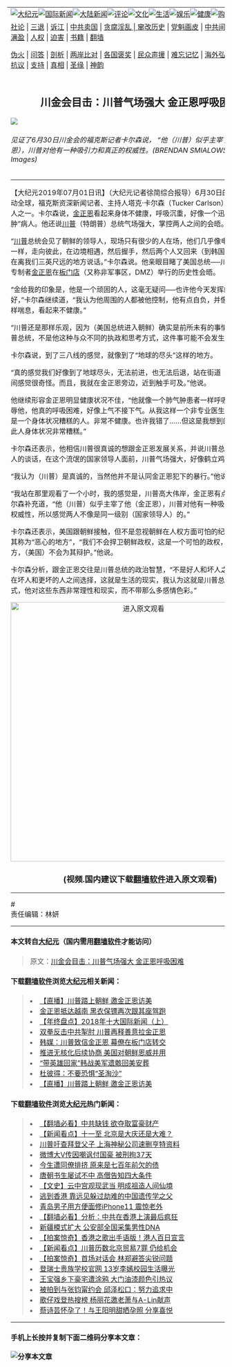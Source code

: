 <a name="1" id="1" target="_blank"></a><span id="1"></span>
<table border="0"><tr><td colspan="2" VALIGN=TOP><a href="https://github.com/asdfghy6/djy/blob/master/gb/nsc413.md#1"><img src="https://raw.githubusercontent.com/asdfghy6/1/master/t/djy/1.jpg" title="大纪元"></a><a href="https://github.com/asdfghy6/djy/blob/master/gb/n24hr.md#1"><img src="https://raw.githubusercontent.com/asdfghy6/1/master/t/djy/3.jpg" title="国际新闻"></a><a href="https://github.com/asdfghy6/djy/blob/master/gb/nsc413.md#1"><img src="https://raw.githubusercontent.com/asdfghy6/1/master/t/djy/4.jpg" title="大陆新闻"></a><a href="https://github.com/asdfghy6/djy/blob/master/gb/news392.md#1"><img src="https://raw.githubusercontent.com/asdfghy6/1/master/t/djy/5.jpg" title="评论"></a><a href="https://github.com/asdfghy6/djy/blob/master/gb/news2007.md#1"><img src="https://raw.githubusercontent.com/asdfghy6/1/master/t/djy/6.jpg" title="文化"></a><a href="https://github.com/asdfghy6/djy/blob/master/gb/news2008.md#1"><img src="https://raw.githubusercontent.com/asdfghy6/1/master/t/djy/7.jpg" title="生活"></a><a href="https://github.com/asdfghy6/djy/blob/master/gb/ncyule.md#1"><img src="https://raw.githubusercontent.com/asdfghy6/1/master/t/djy/8.jpg" title="娱乐"></a><a href="https://github.com/asdfghy6/djy/blob/master/gb/nsc1002.md#1"><img src="https://raw.githubusercontent.com/asdfghy6/1/master/t/djy/9.jpg" title="健康"><a href="https://www.youlucky.com"><img src="https://raw.githubusercontent.com/asdfghy6/1/master/t/djy/10.jpg" title="购物"></a><a href="https://www.supportepoch.org/donation?utm_medium=epochtimes&utm_source=referral&utm_campaign=donate_button_djyhomepage"><img src="https://raw.githubusercontent.com/asdfghy6/1/master/t/djy/12.jpg" title="捐款"></a></td></tr>
<tr><td colspan="2" VALIGN=TOP><a target="_blank" href="https://git.io/fjCRf">社论</a> | <a target="_blank" href="https://github.com/asdfghy6/djy/blob/master/gb/nf5657.md#1">三退</a> | <a target="_blank" href="https://github.com/asdfghy6/djy/blob/master/gb/nf6123.md#1">诉江</a> | <a target="_blank" href="https://github.com/asdfghy6/djy/blob/master/gb/nf1176117.md#1">中共卖国</a> | <a target="_blank" href="https://github.com/asdfghy6/djy/blob/master/gb/nf5773.md#1">贪腐淫乱 | <a target="_blank" href="https://github.com/asdfghy6/djy/blob/master/gb/nf1176115.md#1">窜改历史</a> | <a target="_blank" href="https://github.com/asdfghy6/djy/blob/master/gb/nf1176107.md#1">党魁画皮</a> | <a target="_blank" href="https://github.com/asdfghy6/djy/blob/master/gb/nf1320400.md#1">中共间谍</a> | <a target="_blank" href="https://github.com/asdfghy6/djy/blob/master/gb/nf1176114.md#1">破坏传统</a> | <a target="_blank" href="https://github.com/asdfghy6/djy/blob/master/gb/nf5287.md#1">恶贯满盈</a> | <a target="_blank" href="https://github.com/asdfghy6/djy/blob/master/gb/ncid278.md#1">人权</a> | <a target="_blank" href="https://github.com/asdfghy6/djy/blob/master/gb/nf1176111.md#1">迫害</a> | <a target="_blank" href="https://github.com/asdfghy6/djy/blob/master/gb/nf1235328.md#1">书籍</a> | <a target="_blank" href="https://github.com/asdfghy6/fq/blob/master/README.md?zsrh#1">翻墙</a></p><p><a target="_blank" href="https://github.com/asdfghy6/djy/blob/master/gb/nf5562.md#1">伪火</a> | <a target="_blank" href="https://github.com/asdfghy6/djy/blob/master/gb/nf4378.md#1">问答</a> | <a target="_blank" href="https://github.com/asdfghy6/djy/blob/master/gb/nf5792.md#1">剖析</a> | <a target="_blank" href="https://github.com/asdfghy6/djy/blob/master/gb/nf5735.md#1">两岸比对</a> | <a target="_blank" href="https://github.com/asdfghy6/djy/blob/master/gb/nf6119.md#1">各国褒奖</a> | <a target="_blank" href="https://github.com/asdfghy6/djy/blob/master/gb/nf6120.md#1">民众声援</a> | <a target="_blank" href="https://github.com/asdfghy6/djy/blob/master/gb/nf1188594.md#1">难忘记忆</a> | <a target="_blank" href="https://github.com/asdfghy6/djy/blob/master/gb/nf3180.md#1">海外弘传</a> | <a target="_blank" href="https://github.com/asdfghy6/djy/blob/master/gb/nf5410.md#1">万人上访</a> | <a target="_blank" href="https://github.com/asdfghy6/ntdtv/blob/master/gb/prog1530_1.md#1">和平抗议</a> | <a target="_blank" href="https://github.com/asdfghy6/djy/blob/master/gb/nf4386.md#1">支持</a> | <a target="_blank" href="https://github.com/asdfghy6/djy/blob/master/gb/nf4389.md#1">真相</a> | <a target="_blank" href="https://github.com/asdfghy6/djy/blob/master/gb/nf5790.md#1">圣缘</a> | <a target="_blank" href="https://github.com/asdfghy6/djy/blob/master/gb/nf4786.md#1">神韵</a></td></tr>
<tr><td VALIGN=TOP width="626"><h2 align=center>川金会目击：川普气场强大 金正恩呼吸困难</h2>
<img src="http://i.epochtimes.com/assets/uploads/2019/07/GettyImages-1152948580-600x400.jpg" />
<h6>见证了6月30日川金会的福克斯记者卡尔森说， “他（川普）似乎主宰了他（金正恩），川普对他有一种吸引力和真正的权威性。(BRENDAN SMIALOWSKI/AFP/Getty Images)
</h6>
<hr>
<p>【大纪元2019年07月01日讯】（大纪元记者徐简综合报导）<span class="s2">6</span><span class="s1">月</span><span class="s2">30</span><span class="s1">日的</span><span class="s2">“</span><span class="s1"><a href="https://github.com/asdfghy6/djy/blob/master/gb/tag/%E5%B7%9D%E9%87%91%E4%BC%9A.md">川金会</a></span><span class="s2">”</span><span class="s1">轰动全球，福克斯资深新闻记者、主持人塔克·卡尔森（</span><span class="s2">Tucker Carlson）</span><span class="s1">是当时的见证人之一。</span><span class="s1">卡尔森说，<a href="https://github.com/asdfghy6/djy/blob/master/gb/tag/%E9%87%91%E6%AD%A3%E6%81%A9.md">金正恩</a>看起来身体不健康，呼吸沉重，好像一个迅速恶化的</span><span class="s2">“</span><span class="s1">肺气肿</span><span class="s2">”</span><span class="s1">病人。他还说<a href="https://github.com/asdfghy6/djy/blob/master/gb/tag/%E5%B7%9D%E6%99%AE.md">川普</a></span><span class="s1">（特朗普）</span><span class="s1">总统气场强大，掌控两人之间的会晤。</span></p>
<p class="p3"><span class="s2">“</span><span class="s1"><a href="https://github.com/asdfghy6/djy/blob/master/gb/tag/%E5%B7%9D%E6%99%AE.md">川普</a>总统会见了朝鲜的领导人，现场只有很少的人在场，他们几乎像电影里面的角色一样，走向彼此，在边境相遇，然后握手，然后两个人又回来（到韩国一方）了，站在离我们三英尺远的地方说话。”</span><span class="s1">卡尔森说。他亲眼目睹了美国总统──川普总统与朝鲜专制者<a href="https://github.com/asdfghy6/djy/blob/master/gb/tag/%E9%87%91%E6%AD%A3%E6%81%A9.md">金正恩</a>在<a href="https://github.com/asdfghy6/djy/blob/master/gb/tag/%E6%9D%BF%E9%97%A8%E5%BA%97.md">板门店</a>（又称非军事区，<span class="s2">DMZ</span>）举行的历史性会晤。</span></p>
<p class="p3"><span class="s2">“</span><span class="s1">金给我的印象是，他是一个顽固的人，这毫无疑问</span><span class="s2">──</span><span class="s1">也许他今天发挥的有点不好，</span><span class="s2">”</span><span class="s1">卡尔森继续道，</span><span class="s2">“</span><span class="s1">我认为他周围的人都被他控制，他有点自负，并像肺气肿患者一样喘息，看起来不健康。</span><span class="s2">”</span></p>
<p class="p3"><span class="s2">“</span><span class="s1">川普还是那样乐观，因为（美国总统进入朝鲜）确实是前所未有的事情，如果不是川普总统，不是他这种与众不同的执政和思考方式，这件事可能不会发生。</span><span class="s2">”</span></p>
<p class="p3"><span class="s1">卡尔森说，到了三八线的感觉，就像到了</span><span class="s2">“</span><span class="s1">地球的尽头</span><span class="s2">”</span><span class="s1">这样的地方。</span></p>
<p class="p3"><span class="s2">“</span><span class="s1">真的感觉我们好像到了地球尽头，无法前进，也无法后退，站在街道（分界线）的中间感觉很奇怪。而且，我就在金正恩旁边，近到触手可及。”</span><span class="s1">他说。</span></p>
<p class="p3"><span class="s1">他继续形容金正恩明显健康状况不佳，</span><span class="s2">“</span><span class="s1">他就像一个肺气肿患者一样呼吸。我不是在侮辱他，他真的呼吸困难，好像上气不接下气。从我这样一个非专业医生的角度看，</span><span class="s1">他是一个身体状况糟糕的人。非常不健康。也许我错了</span><span class="s2">……</span><span class="s1">但这是我想到的第一印象，此人身体状况非常糟糕。</span><span class="s2">”</span></p>
<p class="p3"><span class="s1">卡尔森还表示，他相信川普很真诚的想跟金正恩发展关系，并说川普总统</span><span class="s2">“</span><span class="s1">主宰</span><span class="s2">”</span><span class="s1">了两人的谈话，在这个流氓的国家领导人面前，川普气场强大，好像鹤立鸡前。</span></p>
<p class="p3"><span class="s2">“</span><span class="s1">我认为（川普）是真诚的，当然他并不是认同金正恩犯下的暴行。</span><span class="s2">”</span><span class="s1">他说。</span></p>
<p class="p3"><span class="s2">“</span><span class="s1">我站在那里观看了一个小时</span><span class="s1">，我的感觉是，川普高大伟岸，金正恩有点不知所措。</span><span class="s2">”</span><span class="s1">卡尔森补充道，</span><span class="s2">“</span><span class="s1">他（川普）似乎主宰了他（金正恩），川普对他有一种吸引力和真正的权威性，所以感觉两人不像是同一级别（国家领导人）的。</span><span class="s2">”</span></p>
<p class="p3"><span class="s1">卡尔森还表示，美国跟朝鲜接触，但不是忽视朝鲜在人权方面可怕的纪录，卡尔森将其称为</span><span class="s2">“</span><span class="s1">恶心的地方</span><span class="s2">”</span><span class="s1">，</span><span class="s2">“</span><span class="s1">我们不会捍卫朝鲜政权，这是一个可怕的政权，一个恶心的地方，（美国）不会为其辩护。</span><span class="s2">”</span><span class="s1">他说。</span></p>
<p class="p3"><span class="s1">卡尔森分析，跟金正恩交往是川普总统的政治智慧，</span><span class="s2">“</span><span class="s1">不是好人和坏人之间选择，而是在坏人和更坏的人之间选择，这就是生活的现实，我认为这就是川普总统的理解方式，他对这些东西非常理性和现实，而不带那么多感情色彩。</span><span class="s2">”</span></p>
<p><center><a src=""></a><a href="https://git.io/JeZmr"><img width="600" src="https://raw.githubusercontent.com/asdfghy6/djy/master/gb/300/djtsp.jpg" title="进入原文观看"  alt="进入原文观看"></a><h3 align=center>(视频.国内建议下载<a href="https://git.io/JesJV">翻墙软件</a>进入原文观看)</h3><hr><a src="https://www.youtube.com/embed/yhkY8CT0FY4" width="560" b="315" frameborder="0" allowfullscreen="allowfullscreen"></a></center></p>
<p class="p3">#<br />
责任编辑：林妍</p>
<hr>

#### 本文转自<a href="http://www.epochtimes.com">大纪元</a>（国内需用<a href="https://git.io/JesJV">翻墙软件</a>才能访问）
> 原文：<a href="http://www.epochtimes.com/gb/19/7/1/n11357831.htm">川金会目击：川普气场强大 金正恩呼吸困难</a>
#### 下载<a href="https://git.io/JesJV">翻墙软件</a>浏览<a href="http://www.epochtimes.com">大纪元</a>相关新闻：
> <li><a href="http://www.epochtimes.com/gb/19/6/30/n11354899.htm">【直播】川普踏上朝鲜 邀金正恩访美</a></li>
> <li><a href="http://www.epochtimes.com/gb/19/2/26/n11073047.htm">金正恩抵达越南 黑衣保镖再次跟其座驾跑</a></li>
> <li><a href="http://www.epochtimes.com/gb/18/12/21/n10924773.htm">【年终盘点】2018年十大国际新闻（上）</a></li>
> <li><a href="http://www.epochtimes.com/gb/18/7/13/n10561573.htm">双拳反击中共掣肘 川普再释善意拉金正恩</a></li>
> <li><a href="http://www.epochtimes.com/gb/18/7/4/n10535685.htm">韩媒：川普致信金正恩 幕僚在板门店转交</a></li>
> <li><a href="http://www.epochtimes.com/gb/18/7/2/n10529058.htm">推进无核化后续协商 美国对朝鲜恩威并用</a></li>
> <li><a href="http://www.epochtimes.com/gb/18/6/25/n10509937.htm">“带英雄回家”韩战美军遗骸回美安葬</a></li>
> <li><a href="http://www.epochtimes.com/gb/18/6/17/n10491486.htm">杜彼得：不要恐惧“圣淘沙”</a></li>
> <li><a href="https://github.com/asdfghy6/djy/blob/master/gb/19/6/30/n11354899.md">【直播】川普踏上朝鲜 邀金正恩访美</a></li>

#### 下载<a href="https://git.io/JesJV">翻墙软件</a>浏览<a href="http://www.epochtimes.com">大纪元</a>热门新闻：
> <li><a href="http://www.epochtimes.com/gb/19/9/25/n11546931.htm">【翻墙必看】中共缺钱 欲夺取富豪财产</a></li>
> <li><a href="http://www.epochtimes.com/gb/19/9/26/n11548856.htm">【新闻看点】十一至 北京是大庆还是大难？</a></li>
> <li><a href="http://www.epochtimes.com/gb/19/9/26/n11549060.htm">川普吁查拜登父子 上海神秘公司速删亨特资料</a></li>
> <li><a href="http://www.epochtimes.com/gb/19/9/26/n11548966.htm">微博大V传因嘲讽付国豪 被刑拘37天</a></li>
> <li><a href="http://www.epochtimes.com/gb/15/9/3/n4519621.htm">今生遭同僚排挤 原来是七百年前欠的债</a></li>
> <li><a href="http://www.epochtimes.com/gb/19/9/20/n11534314.htm">唐朝书生屡试不中 高僧告知四大条件</a></li>
> <li><a href="http://www.epochtimes.com/gb/16/7/1/n8056353.htm">【文史】云中宫观现武当 明成祖造人间仙境</a></li>
> <li><a href="http://www.epochtimes.com/gb/19/9/20/n11535984.htm">逃到香港 靠远见躲过劫难的中国遗传学之父</a></li>
> <li><a href="http://www.epochtimes.com/gb/19/9/25/n11546708.htm">青岛男子用方便面修iPhone11 震惊老外</a></li>
> <li><a href="http://www.epochtimes.com/gb/19/9/25/n11545125.htm">【翻墙必看】分析：中共在香港上演最后疯狂</a></li>
> <li><a href="http://www.epochtimes.com/gb/19/9/25/n11546501.htm">新疆模式扩大 公安部全国采集男性DNA</a></li>
> <li><a href="http://www.epochtimes.com/gb/19/9/26/n11547040.htm">【拍案惊奇】香港之歌出手语版！港人百日宣言</a></li>
> <li><a href="http://www.epochtimes.com/gb/19/9/25/n11546490.htm">【新闻看点】川普历数北京贸易7罪 仍给机会</a></li>
> <li><a href="http://www.epochtimes.com/gb/19/9/27/n11549383.htm">【拍案惊奇】首场对话会 林郑避答尖锐问题</a></li>
> <li><a href="http://www.epochtimes.com/gb/19/9/24/n11544222.htm">登瑞士贵族学校官网 13岁李嫣校园生活曝光</a></li>
> <li><a href="http://www.epochtimes.com/gb/19/9/24/n11544375.htm">王宝强乡下豪宅遭涂鸦 大门油漆颜色引热议</a></li>
> <li><a href="http://www.epochtimes.com/gb/19/9/25/n11545153.htm">被拍到与张钧甯约会 邱泽松口：努力追求中</a></li>
> <li><a href="http://www.epochtimes.com/gb/19/9/25/n11545320.htm">歌仔戏登热搜榜 杨丽花邀老萧与A-Lin献声</a></li>
> <li><a href="http://www.epochtimes.com/gb/19/9/26/n11547898.htm">蔡诗芸怀孕了！与王阳明甜晒孕照 分享喜悦</a></li>
<hr>

#### 手机上长按并复制下面二维码分享本文章：<br><br><img src="http://www.hehaibao.com/qr/index.php?m=1&e=L&p=10&t=&d=https://github.com/asdfghy6/djy/blob/master/gb/19/7/1/n11357831.md%231" title="分享本文章"></td><td VALIGN=TOP><a href="https://github.com/asdfghy6/djy/blob/master/gb/16/1/21/n4622075.md?dfh#1" target="_blank"><img src="https://raw.githubusercontent.com/asdfghy6/djy/master/gb/300/wei-f1.jpg" title="中共的伪火骗局"  alt="中共的伪火骗局"></a><br><a href="https://github.com/asdfghy6/yh/blob/master/README.md?dfh#1" target="_blank"><img src="https://raw.githubusercontent.com/asdfghy6/djy/master/gb/300/yong-h.jpg" title="永恒的见证"  alt="永恒的见证"></a><br><a href="https://github.com/asdfghy6/djy/blob/master/gb/13/9/29/n3974789.md?dfh#1" target="_blank"><img src="https://raw.githubusercontent.com/asdfghy6/djy/master/gb/300/shang-lnz.jpg" title="善良女子被中共投男牢"  alt="善良女子被中共投男牢"></a><br><a href="https://github.com/asdfghy6/djy/blob/master/gb/16/3/16/n4663449.md?dfh#1" target="_blank"><img src="https://raw.githubusercontent.com/asdfghy6/djy/master/gb/300/huo-z3.jpg" title="警卫目击活摘器官"  alt="警卫目击活摘器官"></a><br><a href="https://github.com/asdfghy6/djy/blob/master/gb/16/8/7/n8177641.md?dfh#1" target="_blank"><img src="https://raw.githubusercontent.com/asdfghy6/djy/master/gb/300/huo-z4.jpg" title="证人描述活摘恐怖"  alt="证人描述活摘恐怖"></a><br><a href="https://github.com/asdfghy6/djy/blob/master/gb/10/4/19/n2881569.md?dfh#1" target="_blank"><img src="https://raw.githubusercontent.com/asdfghy6/djy/master/gb/300/huo-z1.jpg" title="揭开活摘器官黑幕"  alt="揭开活摘器官黑幕"></a><br><a href="https://github.com/asdfghy6/djy/blob/master/gb/10/11/7/n3077476.md?dfh#1" target="_blank"><img src="https://raw.githubusercontent.com/asdfghy6/djy/master/gb/300/ma-ks.jpg" title="马克思的成魔之路"  alt="马克思的成魔之路"></a><br><a href="https://github.com/asdfghy6/djy/blob/master/gb/14/6/9/n4173977.md?dfh#1" target="_blank"><img src="https://raw.githubusercontent.com/asdfghy6/djy/master/gb/300/chang-zs.jpg" title="藏字石 蕴天机"  alt="藏字石 蕴天机"></a><br><a href="https://github.com/asdfghy6/djy/blob/master/gb/18/5/10/n10381511.md?dfh#1" target="_blank"><img src="https://raw.githubusercontent.com/asdfghy6/djy/master/gb/300/st1.jpg" title="关注3亿人三退"  alt="关注3亿人三退"></a><br><a href="https://github.com/asdfghy6/djy/blob/master/gb/18/3/21/n10237682.md?dfh#1" target="_blank"><img src="https://raw.githubusercontent.com/asdfghy6/djy/master/gb/300/jie-t.jpg" title="解体中共复兴中华"  alt="解体中共复兴中华"></a><br><a href="https://github.com/asdfghy6/djy/blob/master/gb/9/2/9/n2422991.md?dfh#1" target="_blank"><img src="https://raw.githubusercontent.com/asdfghy6/djy/master/gb/300/gao-zs.jpg" title="中共迫害良心律师"  alt="中共迫害良心律师"></a><br><a href="https://github.com/asdfghy6/djy/blob/master/gb/18/12/9/n10900044.md?dfh#1" target="_blank"><img src="https://raw.githubusercontent.com/asdfghy6/djy/master/gb/300/sj1.jpg" title="303万人举报江泽民"  alt="303万人举报江泽民"></a><br><a href="https://github.com/asdfghy6/djy/blob/master/gb/18/8/28/n10672014.md?dfh#1" target="_blank"><img src="https://raw.githubusercontent.com/asdfghy6/djy/master/gb/300/sj2.jpg" title="这些官员为何起诉江泽民"  alt="这些官员为何起诉江泽民"></a><br><a href="https://github.com/asdfghy6/djy/blob/master/gb/8/12/18/n2367165.md?dfh#1" target="_blank"><img src="https://raw.githubusercontent.com/asdfghy6/djy/master/gb/300/liangan.jpg" title="海峡两岸的强烈对比"  alt="海峡两岸的强烈对比"></a><br><a href="https://github.com/asdfghy6/djy/blob/master/gb/15/5/5/n4427238.md?dfh#1" target="_blank"><img src="https://raw.githubusercontent.com/asdfghy6/djy/master/gb/300/jia-ndzl.jpg" title="加拿大总理的贺信"  alt="加拿大总理的贺信"></a><br><a href="https://github.com/asdfghy6/djy/blob/master/gb/11/6/17/n3289382.md?dfh#1" target="_blank"><img src="https://raw.githubusercontent.com/asdfghy6/djy/master/gb/300/xiao-wd.jpg" title="探寻真相兼听则明"  alt="探寻真相兼听则明"></a><br><a href="https://github.com/asdfghy6/djy/blob/master/gb/18/10/27/n10812623.md?dfh#1" target="_blank"><img src="https://raw.githubusercontent.com/asdfghy6/djy/master/gb/300/yindu.jpg" title="印度媒体报道东方"  alt="印度媒体报道东方"></a><br><a href="https://github.com/asdfghy6/djy/blob/master/gb/18/6/9/n10469652.md?dfh#1" target="_blank"><img src="https://raw.githubusercontent.com/asdfghy6/djy/master/gb/300/xie-j.jpg" title="不一样的海外校园"  alt="不一样的海外校园"></a><br><a href="https://github.com/asdfghy6/djy/blob/master/gb/7/4/5/n1669415.md?dfh#1" target="_blank"><img src="https://raw.githubusercontent.com/asdfghy6/djy/master/gb/300/li-up.jpg" title="从大师到徒弟的传奇"  alt="从大师到徒弟的传奇"></a><br><a href="https://github.com/asdfghy6/djy/blob/master/gb/17/5/26/n9191512.md?dfh#1" target="_blank"><img src="https://raw.githubusercontent.com/asdfghy6/djy/master/gb/300/zfl2.jpg" title="亿万人与东方一本奇书"  alt="亿万人与东方一本奇书"></a><br><a href="https://github.com/asdfghy6/djy/blob/master/gb/13/11/27/n4020290.md?dfh#1" target="_blank"><img src="https://raw.githubusercontent.com/asdfghy6/djy/master/gb/300/zhen-h.jpg" title="大陆见不到的震撼场面"  alt="大陆见不到的震撼场面"></a><br><a href="https://github.com/asdfghy6/djy/blob/master/gb/15/7/17/n4482910.md?dfh#1" target="_blank"><img src="https://raw.githubusercontent.com/asdfghy6/djy/master/gb/300/dalu-sk.jpg" title="人心向善 大陆当初盛况"  alt="人心向善 大陆当初盛况"></a><br><a href="https://github.com/asdfghy6/djy/blob/master/gb/9/10/15/n2689419.md?dfh#1" target="_blank"><img src="https://raw.githubusercontent.com/asdfghy6/djy/master/gb/300/zfl1.jpg" title="追寻真理 这书讲什么"  alt="追寻真理 这书讲什么"></a><br><a href="https://github.com/asdfghy6/fq/blob/master/README.md?dfh#1" target="_blank"><img src="https://raw.githubusercontent.com/asdfghy6/djy/master/gb/300/fq1.jpg" title="下载免费翻墙软件"  alt="下载免费翻墙软件"></a><br></td></tr></table>

